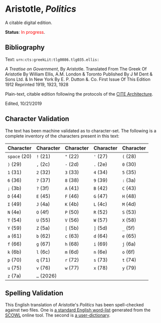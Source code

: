 # Aristotle, *Politics*

A citable digital edition. 

**Status**: <span style="color: red;">In progress</span>.

## Bibliography

Text: `urn:cts:greekLit:tlg0086.tlg035.ellis:`

*A Treatise on Government*, By Aristotle. Translated From The Greek Of Aristotle By William Ellis, A.M. London & Toronto Published By J M Dent & Sons Ltd. & In New York By E. P. Dutton &. Co. First Issue Of This Edition 1912 Reprinted 1919, 1923, 1928

Plain-text, citable edition following the protocols of the [CITE Architecture](http://cite-architecture.org).

Edited, 10/21/2019


## Character Validation

The text has been machine validated as to character-set. The following is a complete inventory of the characters present in this text:

| Character | Character | Character | Character | Character |
|-----------|-----------|-----------|-----------|-----------|
| `space` (20) | `!` (21) | `"` (22) | `'` (27) | `(` (28) |
| `)` (29) | `,` (2c) | `-` (2d) | `.` (2e) | `0` (30) |
| `1` (31) | `2` (32) | `3` (33) | `4` (34) | `5` (35) |
| `6` (36) | `7` (37) | `8` (38) | `9` (39) | `:` (3a) |
| `;` (3b) | `?` (3f) | `A` (41) | `B` (42) | `C` (43) |
| `D` (44) | `E` (45) | `F` (46) | `G` (47) | `H` (48) |
| `I` (49) | `J` (4a) | `K` (4b) | `L` (4c) | `M` (4d) |
| `N` (4e) | `O` (4f) | `P` (50) | `R` (52) | `S` (53) |
| `T` (54) | `U` (55) | `V` (56) | `W` (57) | `X` (58) |
| `Y` (59) | `Z` (5a) | `[` (5b) | `]` (5d) | `_` (5f) |
| `a` (61) | `b` (62) | `c` (63) | `d` (64) | `e` (65) |
| `f` (66) | `g` (67) | `h` (68) | `i` (69) | `j` (6a) |
| `k` (6b) | `l` (6c) | `m` (6d) | `n` (6e) | `o` (6f) |
| `p` (70) | `q` (71) | `r` (72) | `s` (73) | `t` (74) |
| `u` (75) | `v` (76) | `w` (77) | `x` (78) | `y` (79) |
| `z` (7a) | `…` (2026) |

## Spelling Validation

This English translation of Aristotle's *Politics* has been spell-checked against two files. One is [a standard English word-list](https://github.com/Eumaeus/CSC-270-Work/tree/master/validation-data/SCOWL-wl) generated from the [SCOWL](http://wordlist.aspell.net) online tool. The second is [a user-dictionary](https://github.com/Eumaeus/CSC-270-Work/blob/master/validation-data/userDictionary.txt).